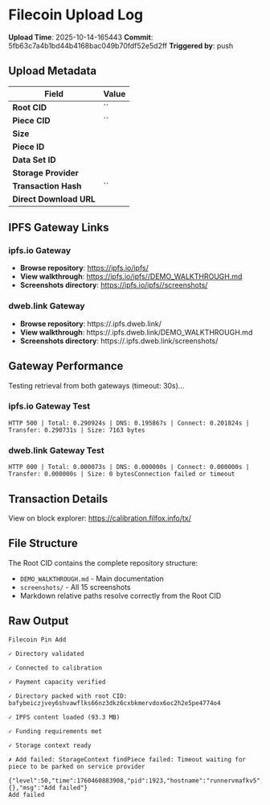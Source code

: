 # Filecoin Upload Log

**Upload Time**: 2025-10-14-165443
**Commit**: 5fb63c7a4b1bd44b4168bac049b70fdf52e5d2ff
**Triggered by**: push

## Upload Metadata

| Field | Value |
|-------|-------|
| **Root CID** | `` |
| **Piece CID** | `` |
| **Size** |  |
| **Piece ID** |  |
| **Data Set ID** |  |
| **Storage Provider** |  |
| **Transaction Hash** | `` |
| **Direct Download URL** |  |

## IPFS Gateway Links

### ipfs.io Gateway
- **Browse repository**: https://ipfs.io/ipfs/
- **View walkthrough**: https://ipfs.io/ipfs//DEMO_WALKTHROUGH.md
- **Screenshots directory**: https://ipfs.io/ipfs//screenshots/

### dweb.link Gateway
- **Browse repository**: https://.ipfs.dweb.link/
- **View walkthrough**: https://.ipfs.dweb.link/DEMO_WALKTHROUGH.md
- **Screenshots directory**: https://.ipfs.dweb.link/screenshots/

## Gateway Performance

Testing retrieval from both gateways (timeout: 30s)...

### ipfs.io Gateway Test
```
HTTP 500 | Total: 0.290924s | DNS: 0.195867s | Connect: 0.201824s | Transfer: 0.290731s | Size: 7163 bytes
```

### dweb.link Gateway Test
```
HTTP 000 | Total: 0.000073s | DNS: 0.000000s | Connect: 0.000000s | Transfer: 0.000000s | Size: 0 bytesConnection failed or timeout
```

## Transaction Details

View on block explorer: https://calibration.filfox.info/tx/

## File Structure

The Root CID contains the complete repository structure:
- `DEMO_WALKTHROUGH.md` - Main documentation
- `screenshots/` - All 15 screenshots
- Markdown relative paths resolve correctly from the Root CID

## Raw Output

```
Filecoin Pin Add

✓ Directory validated

✓ Connected to calibration

✓ Payment capacity verified

✓ Directory packed with root CID: bafybeiczjvey6shvawflks66nz3dkz6cxbkmervdox6oc2h2e5pe4774o4

✓ IPFS content loaded (93.3 MB)

✓ Funding requirements met

✓ Storage context ready

✗ Add failed: StorageContext findPiece failed: Timeout waiting for piece to be parked on service provider

{"level":50,"time":1760460883908,"pid":1923,"hostname":"runnervmafkv5","event":"add.failed","error":{},"msg":"Add failed"}
Add failed
```
